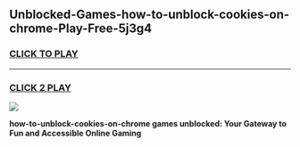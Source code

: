 
## Unblocked-Games-how-to-unblock-cookies-on-chrome-Play-Free-5j3g4
<h3>
<a href="https://premium76.site?title=how-to-unblock-cookies-on-chrome&ref=18A1">CLICK TO PLAY</a></h3>
<hr>

<h3>
<a href="https://premium76.site?title=how-to-unblock-cookies-on-chrome&ref=18A1">CLICK 2 PLAY</a>
  
</h3>

<a href="https://premium76.site?title=how-to-unblock-cookies-on-chrome&ref=18A1"><img src="https://clearcache.store/games.png"></a>


**how-to-unblock-cookies-on-chrome games unblocked: Your Gateway to Fun and Accessible Online Gaming**
